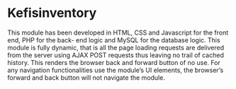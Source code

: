 # Kefisinventory
This module has been developed in HTML, CSS and Javascript for the front end, PHP for the back-
end logic and MySQL for the database logic. This module is fully dynamic, that is all the page loading
requests are delivered from the server using AJAX POST requests thus leaving no trail of cached
history. This renders the browser back and forward button of no use. For any navigation
functionalities use the module’s UI elements, the browser’s forward and back button will not
navigate the module.
